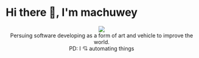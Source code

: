 # Hi there 👋, I'm machuwey
<div align="center">
  <img align="center" src="https://github-readme-stats.vercel.app/api/top-langs/?username=machuwey&theme=radical&layout=compact" />
</div>
<div align="center">
  <div>Persuing software developing as a form of art and vehicle to improve the world. </div>
  <div>PD: I 💘 automating things</div>
  </div>
<!--[![Machuwey's GitHub stats](https://github-readme-stats.vercel.app/api?username=machuwey&theme=radical&layout=compact)](https://github.com/machuwey/github-readme-stats)

**machuwey/machuwey** is a ✨ _special_ ✨ repository because its `README.md` (this file) appears on your GitHub profile.

Here are some ideas to get you started:

- 🔭 I’m currently working on ...
- 🌱 I’m currently learning ...
- 👯 I’m looking to collaborate on ...
- 🤔 I’m looking for help with ...
- 💬 Ask me about ...
- 📫 How to reach me: ...
- 😄 Pronouns: ...
- ⚡ Fun fact: ...
-->
